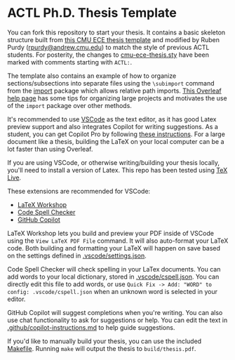 # ACTL Ph.D. Thesis Template

You can fork this repository to start your thesis. It contains a basic skeleton structure built from [this CMU ECE thesis template](https://github.com/vzaliva/cmu-ece-thesis-template) and modified by Ruben Purdy (rpurdy@andrew.cmu.edu) to match the style of previous ACTL students. For posterity, the changes to [cmu-ece-thesis.sty](/cmu-ece-thesis.sty) have been marked with comments starting with `ACTL:`.

The template also contains an example of how to organize sections/subsections into separate files using the `\subimport` command from the [import](https://ctan.org/pkg/import) package which allows relative path imports. [This Overleaf help page](https://www.overleaf.com/learn/latex/Management_in_a_large_project) has some tips for organizing large projects and motivates the use of the `import` package over other methods.

It's recommended to use [VSCode](https://code.visualstudio.com) as the text editor, as it has good Latex preview support and also integrates Copilot for writing suggestions. As a student, you can get Copilot Pro by following [these instructions](https://docs.github.com/en/copilot/managing-copilot/managing-copilot-as-an-individual-subscriber/getting-started-with-copilot-on-your-personal-account/getting-free-access-to-copilot-pro-as-a-student-teacher-or-maintainer). For a large document like a thesis, building the LaTeX on your local computer can be a lot faster than using Overleaf.

If you are using VSCode, or otherwise writing/building your thesis locally, you'll need to install a version of Latex. This repo has been tested using [TeX Live](https://www.tug.org/texlive/).

These extensions are recommended for VSCode:
- [LaTeX Workshop](https://marketplace.visualstudio.com/items?itemName=James-Yu.latex-workshop)
- [Code Spell Checker](https://marketplace.visualstudio.com/items?itemName=streetsidesoftware.code-spell-checker)
- [GitHub Copilot](https://marketplace.visualstudio.com/items?itemName=GitHub.copilot)

LaTeX Workshop lets you build and preview your PDF inside of VSCode using the `View LaTeX PDF File` command. It will also auto-format your LaTeX code. Both building and formatting your LaTeX will happen on save based on the settings defined in [.vscode/settings.json](/.vscode/settings.json). 

Code Spell Checker will check spelling in your LaTex documents. You can add words to your local dictionary, stored in [.vscode/cspell.json](/.vscode/cspell.json). You can directly edit this file to add words, or use `Quick Fix -> Add: "WORD" to config: .vscode/cspell.json` when an unknown word is selected in your editor.

GitHub Copilot will suggest completions when you're writing. You can also use chat functionality to ask for suggestions or help. You can edit the text in [.github/copilot-instructions.md](/.github/copilot-instructions.md) to help guide suggestions.

If you'd like to manually build your thesis, you can use the included [Makefile](/Makefile). Running `make` will output the thesis to `build/thesis.pdf`.